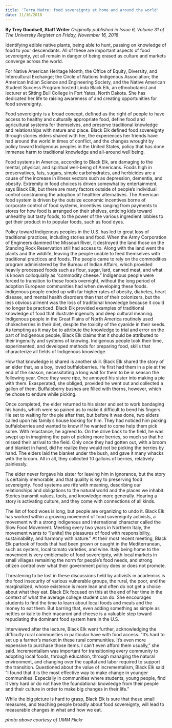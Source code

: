 ```yaml
---
title: 'Terra Madre: food sovereignty at home and around the world'
date: 11/16/2018
---
```


**By Trey Goodsell, Staff Writer** _Originally published in Issue 6, Volume 31 of The University Register on Friday, November 16, 2018_

Identifying edible native plants, being able to hunt, passing on knowledge of food to your descendants. All of these are important aspects of food sovereignty, yet all remain in danger of being erased as culture and markets converge across the world. 

For Native American Heritage Month, the Office of Equity, Diversity, and Intercultural Exchange; the Circle of Nations Indigenous Association; the American Indian Science and Engineering Society, and the Native American Student Success Program hosted Linda Black Elk, an ethnobotanist and lecturer at Sitting Bull College in Fort Yates, North Dakota. She has dedicated her life to raising awareness of and creating opportunities for food sovereignty. 

Food sovereignty is a broad concept, defined as the right of people to have access to healthy and culturally appropriate food, define food and agricultural systems for themselves, and preserve traditional knowledge and relationships with nature and place. Black Elk defined food sovereignty through stories elders shared with her, the experiences her friends have had around the world in times of conflict, and the changes wrought by policy toward Indigenous peoples in the United States, policy that has done immense harm to traditional knowledge and all-around well being. 

Food systems in America, according to Black Elk, are damaging to the mental, physical, and spiritual well-being of Americans. Foods high in preservatives, fats, sugars, simple carbohydrates, and herbicides are a cause of the increase in illness vectors such as depression, dementia, and obesity. Extremity in food choices is driven somewhat by entertainment, says Black Elk, but there are many factors outside of people’s individual control constraining the adoption of healthier alternatives.  The American food system is driven by the outsize economic incentives borne of corporate control of food systems, incentives ranging from payments to stores for how food is arranged on their shelves, enticing kids toward unhealthy but tasty foods, to the power of the various ingredient lobbies to get their product in to popular foods, such as food dyes. 

Policy toward Indigenous peoples in the U.S. has led to great loss of traditional practices, including stories and food. When the Army Corporation of Engineers dammed the Missouri River, it destroyed the land those on the Standing Rock Reservation still had access to. Along with the land went the plants and the wildlife, leaving the people unable to feed themselves with traditional practices and foods. The people came to rely on the commodities program administered by the Bureau of Indian Affairs, which provided heavily processed foods such as flour, sugar, lard, canned meat, and what is known colloquially as “commodity cheese.” Indigenous people were forced to transition to these foods overnight, without the long period of adoption European communities had when developing these foods. Indigenous people ended up with far higher rates of obesity, diabetes, heart disease, and mental health disorders than that of their colonizers, but the less obvious ailment was the loss of traditional knowledge because it could no longer be practiced.
Black Elk provided examples of traditional knowledge of food that illustrate ingenuity and deep cultural meaning. Indigenous people in the Great Plains of North America routinely used chokecherries in their diet, despite the toxicity of the cyanide in their seeds. As tempting as it may be to attribute the knowledge to trial and error on the part of Indigenous people, Black Elk claims that it should be attributed to their ingenuity and systems of knowing.  Indigenous people took their time, experimented, and developed methods for preparing food, skills that characterize all fields of Indigenous knowledge. 

How that knowledge is shared is another skill. Black Elk shared the story of an elder that, as a boy, loved buffaloberries. He first had them in a pie at the end of the season, necessitating a long wait for them to be in season the following year. Once they were ripe, he annoyed his sister into making a pie with them. Exasperated, she obliged, provided he went out and collected a gallon of them. Buffaloberry bushes are filled with thorns, however, which he chose to endure while picking. 

Once completed, the elder returned to his sister and set to work bandaging his hands, which were so pained as to make it difficult to bend his fingers. He set to waiting for the pie after that, but before it was done, two elders called upon his family’s house looking for him. They had noticed him picking buffaloberries and wanted to know if he wanted to come help them pick some. With reluctance, he agreed to. On the drive back to the field, he was swept up in imagining the pain of picking more berries, so much so that he missed their arrival to the field. Only once they had gotten out, with a broom and blanket in hand, did he realize they would not be picking the berries by hand. The elders laid the blanket under the bush, and gave it many whacks with the broom. All in all, they collected 10 gallons of berries, relatively painlessly. 

The elder never forgave his sister for leaving him in ignorance, but the story is certainly memorable, and that quality is key to preserving food sovereignty. Food systems are rife with meaning, describing our relationships and obligations to the natural world and the places we inhabit. Stories transmit values, tools, and knowledge more generally. Hearing a story is activating culture, and they come with connections of all kinds. 

The list of food woes is long, but people are organizing to undo it. Black Elk has worked within a growing movement of food sovereignty activists, a movement with a strong indigenous and international character called the Slow Food Movement. Meeting every two years in Northern Italy, the movement wants to “[unite] the pleasures of food with responsibility, sustainability, and harmony with nature.” At their most recent meeting, Black Elk partook of foods that had been grown or caught in the Mediterranean, such as oysters, local tomato varieties, and wine. Italy being home to the movement is very emblematic of food sovereignty, with local markets in small villages remaining the norm for people’s food needs, and strong citizen control over what their government policy does or does not promote. 

Threatening to be lost in these discussions held by activists in academics is the food insecurity of various vulnerable groups, the rural, the poor, and the marginalized, whose existence is more lean and often do not get a choice about what they eat. Black Elk focused on this at the end of her time in the context of what the average college student can do. She encourages students to find the time to learn about local foods and meals and the money to eat them. But barring that, even adding something as simple as nettles or kale to their macaroni and cheese is a valuable step toward repudiating the dominant food system here in the U.S. 

Interviewed after the lecture, Black Elk went further, acknowledging the difficulty rural communities in particular have with food access. “It’s hard to set up a farmer’s market in these rural communities. It’s even more expensive to purchase those items. I can’t even afford them usually,” she said. Incrementalism was important for transitioning every community to adopting local foods, through education, through managing the natural environment, and changing over the capital and labor required to support the transition.
Questioned about the value of incrementalism, Black Elk said “I found that it is the most effective way to make change in younger communities. Especially in communities where students, young people, find it very hard or do not have the foundational knowledge from their people and their culture in order to make big changes in their life.” 

While the big picture is hard to grasp, Black Elk is sure that these small measures, and teaching people broadly about food sovereignty, will lead to measurable changes in what and how we eat. 

_photo above courtesy of UMM Flickr_